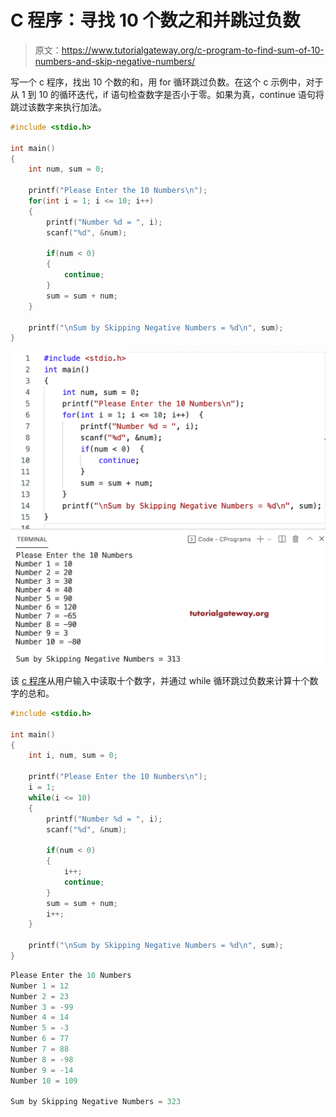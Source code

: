 # C 程序：寻找 10 个数之和并跳过负数

> 原文：<https://www.tutorialgateway.org/c-program-to-find-sum-of-10-numbers-and-skip-negative-numbers/>

写一个 c 程序，找出 10 个数的和，用 for 循环跳过负数。在这个 c 示例中，对于从 1 到 10 的循环迭代，if 语句检查数字是否小于零。如果为真，continue 语句将跳过该数字来执行加法。

```c
#include <stdio.h>

int main()
{   
    int num, sum = 0;

    printf("Please Enter the 10 Numbers\n");
    for(int i = 1; i <= 10; i++)
    {
        printf("Number %d = ", i);
        scanf("%d", &num);

        if(num < 0)
        {
            continue;
        }
        sum = sum + num;
    }

    printf("\nSum by Skipping Negative Numbers = %d\n", sum); 
}
```

![C Program to Find Sum of 10 Numbers and Skip Negative Numbers](img/9089ff25df4df86894fa6b207fa8babb.png)

该 [c 程序](https://www.tutorialgateway.org/c-programming-examples/)从用户输入中读取十个数字，并通过 while 循环跳过负数来计算十个数字的总和。

```c
#include <stdio.h>

int main()
{   
    int i, num, sum = 0;

    printf("Please Enter the 10 Numbers\n");
    i = 1; 
    while(i <= 10)
    {
        printf("Number %d = ", i);
        scanf("%d", &num);

        if(num < 0)
        {
            i++;
            continue;
        }
        sum = sum + num;
        i++;
    }

    printf("\nSum by Skipping Negative Numbers = %d\n", sum); 
}
```

```c
Please Enter the 10 Numbers
Number 1 = 12
Number 2 = 23
Number 3 = -99
Number 4 = 14
Number 5 = -3
Number 6 = 77
Number 7 = 88
Number 8 = -98
Number 9 = -14
Number 10 = 109

Sum by Skipping Negative Numbers = 323
```